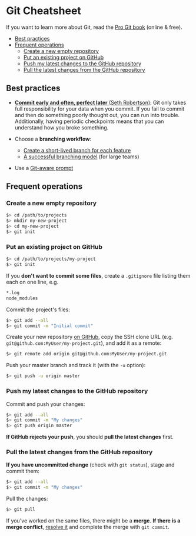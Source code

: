 # Git Cheatsheet

If you want to learn more about Git, read the [Pro Git book](https://git-scm.com/book/en/v2) (online & free).

<!-- START doctoc generated TOC please keep comment here to allow auto update -->
<!-- DON'T EDIT THIS SECTION, INSTEAD RE-RUN doctoc TO UPDATE -->


- [Best practices](#best-practices)
- [Frequent operations](#frequent-operations)
  - [Create a new empty repository](#create-a-new-empty-repository)
  - [Put an existing project on GitHub](#put-an-existing-project-on-github)
  - [Push my latest changes to the GitHub repository](#push-my-latest-changes-to-the-github-repository)
  - [Pull the latest changes from the GitHub repository](#pull-the-latest-changes-from-the-github-repository)

<!-- END doctoc generated TOC please keep comment here to allow auto update -->



## Best practices

* [**Commit early and often, perfect later** (Seth Robertson)](https://sethrobertson.github.io/GitBestPractices/):
  Git only takes full responsibility for your data when you commit.
  If you fail to commit and then do something poorly thought out, you can run into trouble.
  Additionally, having periodic checkpoints means that you can understand how you broke something.

* Choose a **branching workflow**:

  * [Create a short-lived branch for each feature](http://dymitruk.com/blog/2012/02/05/branch-per-feature/)
  * [A successful branching model](http://nvie.com/posts/a-successful-git-branching-model/) (for large teams)

* Use a [Git-aware prompt](https://github.com/magicmonty/bash-git-prompt)



## Frequent operations



### Create a new empty repository

```bash
$> cd /path/to/projects
$> mkdir my-new-project
$> cd my-new-project
$> git init
```



### Put an existing project on GitHub

```bash
$> cd /path/to/projects/my-project
$> git init
```

If you **don't want to commit some files**, create a `.gitignore` file listing them each on one line, e.g.

```txt
*.log
node_modules
```

Commit the project's files:

```bash
$> git add --all
$> git commit -m "Initial commit"
```

Create your new repository [on GitHub](http://github.com), copy the SSH clone URL (e.g. `git@github.com:MyUser/my-project.git`), and add it as a remote:

```bash
$> git remote add origin git@github.com:MyUser/my-project.git
```

Push your master branch and track it (with the `-u` option):

```bash
$> git push -u origin master
```



### Push my latest changes to the GitHub repository

Commit and push your changes:

```bash
$> git add --all
$> git commit -m "My changes"
$> git push origin master
```

**If GitHub rejects your push**, you should **pull the latest changes** first.



### Pull the latest changes from the GitHub repository

**If you have uncommitted change** (check with `git status`), stage and commit them:

```bash
$> git add --all
$> git commit -m "My changes"
```

Pull the changes:

```bash
$> git pull
```

If you've worked on the same files, there might be a **merge**.
**If there is a merge conflict**, [resolve it](https://mediacomem.github.io/comem-webdev-docs/2017/subjects/git-branching/#30) and complete the merge with `git commit`.
